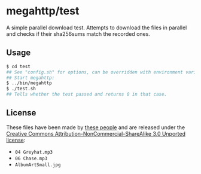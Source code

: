 megahttp/test
=============

A simple parallel download test. Attempts to download the files in parallel and checks if their sha256sums match the recorded ones.

Usage
-----
```bash
$ cd test
## See "config.sh" for options, can be overridden with environment variables
## Start megahttp:
$ ../bin/megahttp
$ ./test.sh
## Tells whether the test passed and returns 0 in that case.
```

License
-------

These files have been made by [these people](https://anapnea.net/music.php) and are released under the [Creative Commons Attribution-NonCommercial-ShareAlike 3.0 Unported license](http://creativecommons.org/licenses/by-nc-sa/3.0/):
* `04 Greyhat.mp3`
* `06 Chase.mp3`
* `AlbumArtSmall.jpg`
